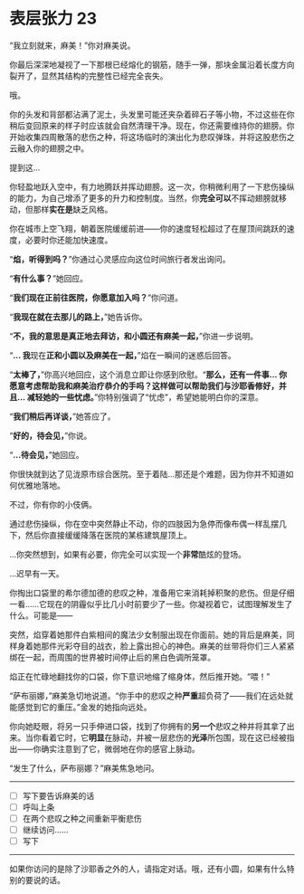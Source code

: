 # 表层张力 23

“我立刻就来，麻美！”你对麻美说。

你最后深深地凝视了一下那根已经熔化的钢筋，随手一弹，那块金属沿着长度方向裂开了，显然其结构的完整性已经完全丧失。

哦。

你的头发和背部都沾满了泥土，头发里可能还夹杂着碎石子等小物，不过这些在你稍后变回原来的样子时应该就会自然清理干净。现在，你还需要维持你的翅膀。你开始收集四周散落的悲伤之种，将这场临时的演出化为悲叹弹珠，并将这股悲伤之云融入你的翅膀之中。

提到这...

你轻盈地跃入空中，有力地腾跃并挥动翅膀。这一次，你稍微利用了一下悲伤操纵的能力，为自己增添了更多的升力和控制度。当然，你**完全可以**不挥动翅膀就移动，但那样**实在是**缺乏风格。

你在城市上空飞翔，朝着医院缓缓前进——你的速度轻松超过了在屋顶间跳跃的速度，必要时你还能加快速度。

“**焰，听得到吗？**”你通过心灵感应向这位时间旅行者发出询问。

“**有什么事？**”她回应。

“**我们现在正前往医院，你愿意加入吗？**”你问道。

“**我现在就在去那儿的路上，**”她告诉你。

“**不，我的意思是真正地去拜访，和小圆还有麻美一起，**”你进一步说明。

“**... 我**现在**正和小圆以及麻美在一起，**”焰在一瞬间的迷惑后回答。

“**太棒了，**”你高兴地回应，这个消息立即让你感到欣慰。“**那么，还有一件事... 你愿意考虑帮助我和麻美治疗恭介的手吗？这样做可以帮助我们与沙耶香修好，并且... 减轻她的一些忧虑。**”你特别强调了“忧虑”，希望她能明白你的深意。

“**我们稍后再详谈，**”她答应了。

“**好的，待会见，**”你说。

“**...待会见，**”她回应。

你很快就到达了见泷原市综合医院。至于着陆...那还是个难题，因为你并不知道如何优雅地落地。

不过，你有你的小伎俩。

通过悲伤操纵，你在空中突然静止不动，你的四肢因为急停而像布偶一样乱摆几下，然后你直接缓缓降落在医院的某栋建筑屋顶上。

...你突然想到，如果有必要，你完全可以实现一个**非常**酷炫的登场。

...迟早有一天。

你掏出口袋里的希尔德加德的悲叹之种，准备用它来消耗掉积聚的悲伤。但是仔细一看……它现在的阴霾似乎比几小时前要少了一些。你凝视着它，试图理解发生了什么。可能是——

突然，焰穿着她那件白紫相间的魔法少女制服出现在你面前。她的背后是麻美，同样身着她那件光彩夺目的战衣，脸上露出担心的神色。麻美的丝带将你们三人紧紧绑在一起，而周围的世界被时间停止后的黑白色调所笼罩。

焰正在忙碌地翻找你的口袋，你下意识地缩了缩身体，然后推开她。“喂！”

“萨布丽娜，”麻美急切地说道。“你手中的悲叹之种**严重**超负荷了——我们在远处就能感觉到它的重压。”金发的她指向远处。

你向她眨眼，将另一只手伸进口袋，找到了你拥有的**另一个**悲叹之种并将其拿了出来。当你看着它时，它**明显**在脉动，并被一层悲伤的**光泽**所包围，现在这已经被指出——你确实注意到了它，微弱地在你的感官上脉动。

“发生了什么，萨布丽娜？”麻美焦急地问。

---

- [ ] 写下要告诉麻美的话
- [ ] 呼叫上条
- [ ] 在两个悲叹之种之间重新平衡悲伤
- [ ] 继续访问……
- [ ] 写下

---

如果你访问的是除了沙耶香之外的人，请指定对话。哦，还有小圆，如果有什么特别的要说的话。
